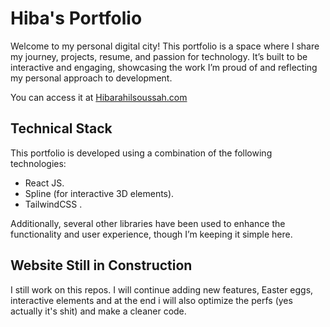 # Hiba's Portfolio
Welcome to my personal digital city! This portfolio is a space where I share my journey, projects, resume, and passion for technology. It’s built to be interactive and engaging, showcasing the work I’m proud of and reflecting my personal approach to development.

You can access it at [Hibarahilsoussah.com](https://Hibarahilsoussah.com)

## Technical Stack
This portfolio is developed using a combination of the following technologies:
- React JS.
- Spline (for interactive 3D elements).
- TailwindCSS .

Additionally, several other libraries have been used to enhance the functionality and user experience, though I’m keeping it simple here.


## Website Still in Construction

I still work on this repos. I will continue adding new features, Easter eggs, interactive elements and at the end i will also optimize the perfs (yes actually it's shit) and make a cleaner code.
